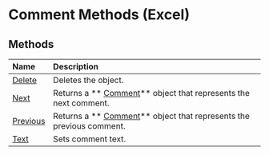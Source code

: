 
# Comment Methods (Excel)

## Methods



|**Name**|**Description**|
|:-----|:-----|
| [Delete](c0289c56-cf93-5c86-b62f-cb33083c2c1d.md)|Deletes the object.|
| [Next](0331918c-056d-6adc-e232-0aeee3d9c57b.md)|Returns a  ** [Comment](3627e9be-2a28-9dc5-c822-ad42857134e3.md)** object that represents the next comment.|
| [Previous](b7854b0f-0e88-6749-2e62-6d45add8b945.md)|Returns a  ** [Comment](3627e9be-2a28-9dc5-c822-ad42857134e3.md)** object that represents the previous comment.|
| [Text](6a79c275-ba8e-799a-2e53-96347b1783a4.md)|Sets comment text.|
